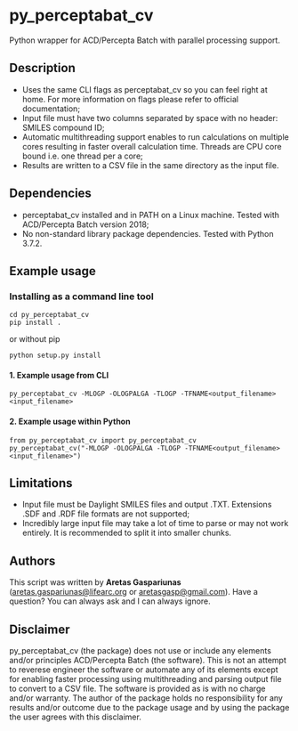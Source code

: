 # py_perceptabat_cv
Python wrapper for ACD/Percepta Batch with parallel processing support.

## Description
* Uses the same CLI flags as perceptabat_cv so you can feel right at home. For more information on flags please refer to official documentation;
* Input file must have two columns separated by space with no header: SMILES compound ID;
* Automatic multithreading support enables to run calculations on multiple cores resulting in faster overall calculation time. Threads are CPU core bound i.e. one thread per a core;
* Results are written to a CSV file in the same directory as the input file.

## Dependencies
* perceptabat_cv installed and in PATH on a Linux machine. Tested with ACD/Percepta Batch version 2018;
* No non-standard library package dependencies. Tested with Python 3.7.2.

## Example usage
### Installing as a command line tool
```
cd py_perceptabat_cv
pip install .
```
or without pip
```
python setup.py install
```
#### 1. Example usage from CLI
```
py_perceptabat_cv -MLOGP -OLOGPALGA -TLOGP -TFNAME<output_filename> <input_filename>
```
#### 2. Example usage within Python
```
from py_perceptabat_cv import py_perceptabat_cv
py_perceptabat_cv("-MLOGP -OLOGPALGA -TLOGP -TFNAME<output_filename> <input_filename>")
```

## Limitations
* Input file must be Daylight SMILES files and output .TXT. Extensions .SDF and .RDF file formats are not supported;
* Incredibly large input file may take a lot of time to parse or may not work entirely. It is recommended to split it into smaller chunks.

## Authors
This script was written by **Aretas Gaspariunas** (aretas.gaspariunas@lifearc.org or aretasgasp@gmail.com). Have a question? You can always ask and I can always ignore.

## Disclaimer
py_perceptabat_cv (the package) does not use or include any elements and/or principles ACD/Percepta Batch (the software). This is not an attempt to reverese engineer the software or automate any of its elements except for enabling faster processing using multithreading and parsing output file to convert to a CSV file. The software is provided as is with no charge and/or warranty. The author of the package holds no responsibility for any results and/or outcome due to the package usage and by using the package the user agrees with this disclaimer.
